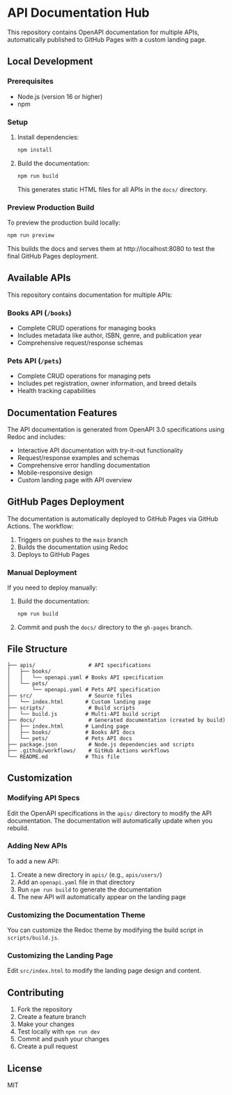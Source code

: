 # API Documentation Hub

This repository contains OpenAPI documentation for multiple APIs, automatically published to GitHub Pages with a custom landing page.

## Local Development

### Prerequisites

- Node.js (version 16 or higher)
- npm

### Setup

1. Install dependencies:
   ```bash
   npm install
   ```

2. Build the documentation:
   ```bash
   npm run build
   ```
   
   This generates static HTML files for all APIs in the `docs/` directory.



### Preview Production Build

To preview the production build locally:

```bash
npm run preview
```

This builds the docs and serves them at http://localhost:8080 to test the final GitHub Pages deployment.

## Available APIs

This repository contains documentation for multiple APIs:

### Books API (`/books`)
- Complete CRUD operations for managing books
- Includes metadata like author, ISBN, genre, and publication year
- Comprehensive request/response schemas

### Pets API (`/pets`)
- Complete CRUD operations for managing pets
- Includes pet registration, owner information, and breed details
- Health tracking capabilities

## Documentation Features

The API documentation is generated from OpenAPI 3.0 specifications using Redoc and includes:

- Interactive API documentation with try-it-out functionality
- Request/response examples and schemas
- Comprehensive error handling documentation
- Mobile-responsive design
- Custom landing page with API overview

## GitHub Pages Deployment

The documentation is automatically deployed to GitHub Pages via GitHub Actions. The workflow:

1. Triggers on pushes to the `main` branch
2. Builds the documentation using Redoc
3. Deploys to GitHub Pages

### Manual Deployment

If you need to deploy manually:

1. Build the documentation:
   ```bash
   npm run build
   ```

2. Commit and push the `docs/` directory to the `gh-pages` branch.

## File Structure

```
├── apis/                 # API specifications
│   ├── books/
│   │   └── openapi.yaml # Books API specification
│   └── pets/
│       └── openapi.yaml # Pets API specification
├── src/                  # Source files
│   └── index.html       # Custom landing page
├── scripts/              # Build scripts
│   └── build.js         # Multi-API build script
├── docs/                 # Generated documentation (created by build)
│   ├── index.html       # Landing page
│   ├── books/           # Books API docs
│   └── pets/            # Pets API docs
├── package.json          # Node.js dependencies and scripts
├── .github/workflows/    # GitHub Actions workflows
└── README.md            # This file
```

## Customization

### Modifying API Specs

Edit the OpenAPI specifications in the `apis/` directory to modify the API documentation. The documentation will automatically update when you rebuild.

### Adding New APIs

To add a new API:

1. Create a new directory in `apis/` (e.g., `apis/users/`)
2. Add an `openapi.yaml` file in that directory
3. Run `npm run build` to generate the documentation
4. The new API will automatically appear on the landing page

### Customizing the Documentation Theme

You can customize the Redoc theme by modifying the build script in `scripts/build.js`.

### Customizing the Landing Page

Edit `src/index.html` to modify the landing page design and content.

## Contributing

1. Fork the repository
2. Create a feature branch
3. Make your changes
4. Test locally with `npm run dev`
5. Commit and push your changes
6. Create a pull request

## License

MIT
